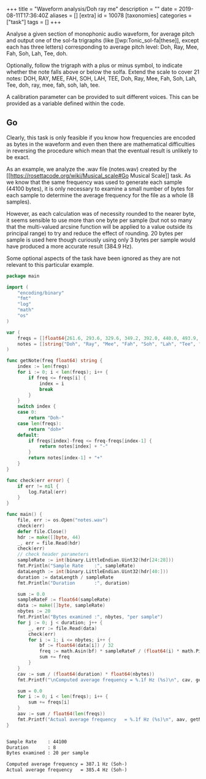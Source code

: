+++
title = "Waveform analysis/Doh ray me"
description = ""
date = 2019-08-11T17:36:40Z
aliases = []
[extra]
id = 10078
[taxonomies]
categories = ["task"]
tags = []
+++

Analyse a given section of monophonic audio waveform, for average pitch and output one of the sol-fa trigraphs (like [[wp:Tonic_sol-fa|these]], except each has three letters) corresponding to average pitch level: Doh, Ray, Mee, Fah, Soh, Lah, Tee, doh.

Optionally, follow the trigraph with a plus or minus symbol, to indicate whether the note falls above or below the solfa. Extend the scale to cover 21 notes: DOH, RAY, MEE, FAH, SOH, LAH, TEE, Doh, Ray, Mee, Fah, Soh, Lah, Tee, doh, ray, mee, fah, soh, lah, tee.

A calibration parameter can be provided to suit different voices. This can be provided as a variable defined within the code.


## Go

Clearly, this task is only feasible if you know how frequencies are encoded as bytes in the waveform and even then there are mathematical difficulties in reversing the procedure which mean that the eventual result is unlikely to be exact.

As an example, we analyze the .wav file (notes.wav) created by the [[https://rosettacode.org/wiki/Musical_scale#Go Musical Scale]] task. As we know that the same frequency was used to generate each sample (44100 bytes), it is only necessary to examine a small number of bytes for each sample to determine the average frequency for the file as a whole (8 samples). 

However, as each calculation was of necessity rounded to the nearer byte, it seems sensible to use more than one byte per sample (but not so many that the multi-valued arcsine function will be applied to a value outside its principal range) to try and reduce the effect of rounding. 20 bytes per sample is used here though curiously using only 3 bytes per sample would have produced a more accurate result (384.9 Hz).

Some optional aspects of the task have been ignored as they are not relevant to this particular example.

```go
package main

import (
    "encoding/binary"
    "fmt"
    "log"
    "math"
    "os"
)

var (
    freqs = []float64{261.6, 293.6, 329.6, 349.2, 392.0, 440.0, 493.9, 523.3}
    notes = []string{"Doh", "Ray", "Mee", "Fah", "Soh", "Lah", "Tee", "doh"}
)

func getNote(freq float64) string {
    index := len(freqs)
    for i := 0; i < len(freqs); i++ {
        if freq <= freqs[i] {
            index = i
            break
        }
    }
    switch index {
    case 0:
        return "Doh-"
    case len(freqs):
        return "doh+"
    default:
        if freqs[index]-freq <= freq-freqs[index-1] {
            return notes[index] + "-"
        }
        return notes[index-1] + "+"
    }
}

func check(err error) {
    if err != nil {
        log.Fatal(err)
    }
}

func main() {
    file, err := os.Open("notes.wav")
    check(err)
    defer file.Close()    
    hdr := make([]byte, 44)
    _, err = file.Read(hdr)
    check(err)
    // check header parameters
    sampleRate := int(binary.LittleEndian.Uint32(hdr[24:28]))
    fmt.Println("Sample Rate    :", sampleRate)
    dataLength := int(binary.LittleEndian.Uint32(hdr[40:]))
    duration := dataLength / sampleRate
    fmt.Println("Duration       :", duration)

    sum := 0.0
    sampleRateF := float64(sampleRate)
    data := make([]byte, sampleRate)
    nbytes := 20
    fmt.Println("Bytes examined :", nbytes, "per sample") 
    for j := 0; j < duration; j++ {
        _, err := file.Read(data)
        check(err)
        for i := 1; i <= nbytes; i++ {
            bf := float64(data[i]) / 32
            freq := math.Asin(bf) * sampleRateF / (float64(i) * math.Pi * 2)
            sum += freq
        }
    }
    cav := sum / (float64(duration) * float64(nbytes))
    fmt.Printf("\nComputed average frequency = %.1f Hz (%s)\n", cav, getNote(cav))

    sum = 0.0
    for i := 0; i < len(freqs); i++ {
        sum += freqs[i]
    }
    aav := sum / float64(len(freqs))
    fmt.Printf("Actual average frequency   = %.1f Hz (%s)\n", aav, getNote(aav))
}
```


```txt

Sample Rate    : 44100
Duration       : 8
Bytes examined : 20 per sample

Computed average frequency = 387.1 Hz (Soh-)
Actual average frequency   = 385.4 Hz (Soh-)
```


